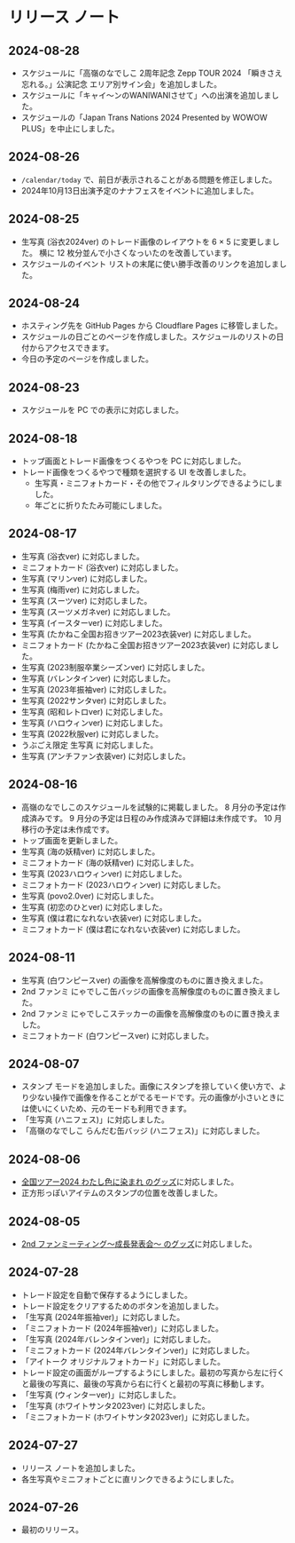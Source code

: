 # リリース ノート

## 2024-08-28

- スケジュールに「高嶺のなでしこ 2周年記念 Zepp TOUR 2024 「瞬きさえ忘れる。」公演記念 エリア別サイン会」を追加しました。
- スケジュールに「キャイ～ンのWANIWANIさせて」への出演を追加しました。
- スケジュールの「Japan Trans Nations 2024 Presented by WOWOW PLUS」を中止にしました。

## 2024-08-26

- `/calendar/today` で、前日が表示されることがある問題を修正しました。
- 2024年10月13日出演予定のナナフェスをイベントに追加しました。

## 2024-08-25

- 生写真 (浴衣2024ver) のトレード画像のレイアウトを 6 × 5 に変更しました。
  横に 12 枚分並んで小さくなっいたのを改善しています。
- スケジュールのイベント リストの末尾に使い勝手改善のリンクを追加しました。

## 2024-08-24

- ホスティング先を GitHub Pages から Cloudflare Pages に移管しました。
- スケジュールの日ごとのページを作成しました。スケジュールのリストの日付からアクセスできます。
- 今日の予定のページを作成しました。

## 2024-08-23

- スケジュールを PC での表示に対応しました。

## 2024-08-18

- トップ画面とトレード画像をつくるやつを PC に対応しました。
- トレード画像をつくるやつで種類を選択する UI を改善しました。
  - 生写真・ミニフォトカード・その他でフィルタリングできるようにしました。
  - 年ごとに折りたたみ可能にしました。

## 2024-08-17

- 生写真 (浴衣ver) に対応しました。
- ミニフォトカード (浴衣ver) に対応しました。
- 生写真 (マリンver) に対応しました。
- 生写真 (梅雨ver) に対応しました。
- 生写真 (スーツver) に対応しました。
- 生写真 (スーツメガネver) に対応しました。
- 生写真 (イースターver) に対応しました。
- 生写真 (たかねこ全国お招きツアー2023衣装ver) に対応しました。
- ミニフォトカード (たかねこ全国お招きツアー2023衣装ver) に対応しました。
- 生写真 (2023制服卒業シーズンver) に対応しました。
- 生写真 (バレンタインver) に対応しました。
- 生写真 (2023年振袖ver) に対応しました。
- 生写真 (2022サンタver) に対応しました。
- 生写真 (昭和レトロver) に対応しました。
- 生写真 (ハロウィンver) に対応しました。
- 生写真 (2022秋服ver) に対応しました。
- うぶごえ限定 生写真 に対応しました。
- 生写真 (アンチファン衣装ver) に対応しました。

## 2024-08-16

- 高嶺のなでしこのスケジュールを試験的に掲載しました。
  8 月分の予定は作成済みです。
  9 月分の予定は日程のみ作成済みで詳細は未作成です。
  10 月移行の予定は未作成です。
- トップ画面を更新しました。
- 生写真 (海の妖精ver) に対応しました。
- ミニフォトカード (海の妖精ver) に対応しました。
- 生写真 (2023ハロウィンver) に対応しました。
- ミニフォトカード (2023ハロウィンver) に対応しました。
- 生写真 (povo2.0ver) に対応しました。
- 生写真 (初恋のひとver) に対応しました。
- 生写真 (僕は君になれない衣装ver) に対応しました。
- ミニフォトカード (僕は君になれない衣装ver) に対応しました。

## 2024-08-11

- 生写真 (白ワンピースver) の画像を高解像度のものに置き換えました。
- 2nd ファンミ にゃでしこ缶バッジの画像を高解像度のものに置き換えました。
- 2nd ファンミ にゃでしこステッカーの画像を高解像度のものに置き換えました。
- ミニフォトカード (白ワンピースver) に対応しました。

## 2024-08-07

- スタンプ モードを追加しました。画像にスタンプを捺していく使い方で、より少ない操作で画像を作ることがでるモードです。元の画像が小さいときには使いにくいため、元のモードも利用できます。
- 「生写真 (ハニフェス)」に対応しました。
- 「高嶺のなでしこ らんだむ缶バッジ (ハニフェス)」に対応しました。

## 2024-08-06

- [全国ツアー2024 わたし色に染まれ のグッズ](https://twitter.com/takanenofficial/status/1788886780433052055)に対応しました。
- 正方形っぽいアイテムのスタンプの位置を改善しました。

## 2024-08-05

- [2nd ファンミーティング～成長発表会～ のグッズ](https://twitter.com/takanenofficial/status/1820437183922327624)に対応しました。

## 2024-07-28

- トレード設定を自動で保存するようにしました。
- トレード設定をクリアするためのボタンを追加しました。
- 「生写真 (2024年振袖ver)」に対応しました。
- 「ミニフォトカード (2024年振袖ver)」に対応しました。
- 「生写真 (2024年バレンタインver)」に対応しました。
- 「ミニフォトカード (2024年バレンタインver)」に対応しました。
- 「アイトーク オリジナルフォトカード」に対応しました。
- トレード設定の画面がループするようにしました。最初の写真から左に行くと最後の写真に、最後の写真から右に行くと最初の写真に移動します。
- 「生写真 (ウィンターver)」に対応しました。
- 「生写真 (ホワイトサンタ2023ver) に対応しました。
- 「ミニフォトカード (ホワイトサンタ2023ver)」に対応しました。

## 2024-07-27

- リリース ノートを追加しました。
- 各生写真やミニフォトごとに直リンクできるようにしました。

## 2024-07-26

- 最初のリリース。
